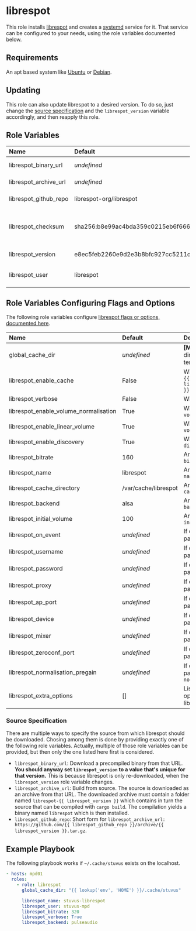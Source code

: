 # librespot

This role installs [librespot](https://github.com/librespot-org/librespot) and creates a
[systemd](https://wiki.debian.org/systemd) service for it.
That service can be configured to your needs, using the role variables documented below.

## Requirements

An apt based system like [Ubuntu](https://www.ubuntu.com/) or [Debian](https://www.debian.org/).

## Updating

This role can also update librespot to a desired version.
To do so, just change the [source specification](#source-specification) and the `librespot_version`
variable accordingly, and then reapply this role.

## Role Variables

| Name                  | Default                                                                 | Description                                       |
| :-------------------- | :---------------------------------------------------------------------- | :------------------------------------------------ |
| librespot_binary_url  | _undefined_                                                             | See [source specification](#source-specification) |
| librespot_archive_url | _undefined_                                                             | See [source specification](#source-specification) |
| librespot_github_repo | librespot-org/librespot                                                 | See [source specification](#source-specification) |
| librespot_checksum    | sha256:b8e99ac4bda359c0215eb6f666c1fe1520075d9b5557d39b889f595b5f07e45a | Checksum of the downloaded archive or binary      |
| librespot_version     | e8ec5feb2260e9d2e3b8bfc927cc5211d626e015                                | See [source specification](#source-specification) |
| librespot_user        | librespot                                                               | The user that runs librespot.                     |

## Role Variables Configuring Flags and Options

The following role variables configure
[librespot flags or options, documented here](https://github.com/librespot-org/librespot/wiki/Options).

| Name                                  | Default              | Description                                                 |
| :------------------------------------ | :------------------- | :---------------------------------------------------------- |
| global_cache_dir                      | _undefined_          | **[Must be set]** Local directory to store temporary files  |
| librespot_enable_cache                | False                | Whether to pass `--cache "{{ librespot_cache_directory }}"` |
| librespot_verbose                     | False                | Whether to pass `--verbose`                                 |
| librespot_enable_volume_normalisation | True                 | Whether to pass `--enable-volume-normalisation`             |
| librespot_enable_linear_volume        | True                 | Whether to pass `--linear-volume`                           |
| librespot_enable_discovery            | True                 | Whether **not** to pass `--disable-discovery`               |
| librespot_bitrate                     | 160                  | Argument passed to `--bitrate`                              |
| librespot_name                        | librespot            | Argument passed to `--name`                                 |
| librespot_cache_directory             | /var/cache/librespot | Argument passed to `--cache`                                |
| librespot_backend                     | alsa                 | Argument passed to `--backend`                              |
| librespot_initial_volume              | 100                  | Argument passed to `--initial-volume`                       |
| librespot_on_event                    | _undefined_          | If defined, argument passed to `--on-event`                 |
| librespot_username                    | _undefined_          | If defined, argument passed to `--username`                 |
| librespot_password                    | _undefined_          | If defined, argument passed to `--password`                 |
| librespot_proxy                       | _undefined_          | If defined, argument passed to `--proxy`                    |
| librespot_ap_port                     | _undefined_          | If defined, argument passed to `--ap-port`                  |
| librespot_device                      | _undefined_          | If defined, argument passed to `--device`                   |
| librespot_mixer                       | _undefined_          | If defined, argument passed to `--mixer`                    |
| librespot_zeroconf_port               | _undefined_          | If defined, argument passed to `--zeroconf-port`            |
| librespot_normalisation_pregain       | _undefined_          | If defined, argument passed to `--normalisation-pregain`    |
| librespot_extra_options               | []                   | List of strings (flags or options) passed to librespot      |

### Source Specification

There are multiple ways to specify the source from which librespot should be downloaded.
Chosing among them is done by providing exactly one of the following role variables.
Actually, multiple of those role variables can be provided, but then only the one listed here first
is considered.

* `librespot_binary_url`:
  Download a precompiled binary from that URL.
  **You should anyway set `librespot_version` to a value that's unique for that version.**
  This is because librespot is only re-downloaded, when the `librespot_version` role variable
  changes.
* `librespot_archive_url`:
  Build from source.
  The source is downloaded as an archive from that URL.
  The downloaded archive must contain a folder named `librespot-{{ librespot_version }}` which
  contains in turn the source that can be compiled with `cargo build`.
  The compilation yields a binary named `librespot` which is then installed.
* `librespot_github_repo`:
  Short form for
  `librespot_archive_url: https://github.com/{{ librespot_github_repo }}/archive/{{ librespot_version }}.tar.gz`.

## Example Playbook

The following playbook works if `~/.cache/stuvus` exists on the localhost.

```yml
- hosts: mpd01
  roles:
    - role: librespot
      global_cache_dir: "{{ lookup('env', 'HOME') }}/.cache/stuvus"

      librespot_name: stuvus-librespot
      librespot_user: stuvus-mpd
      librespot_bitrate: 320
      librespot_verbose: True
      librespot_backend: pulseaudio
```
